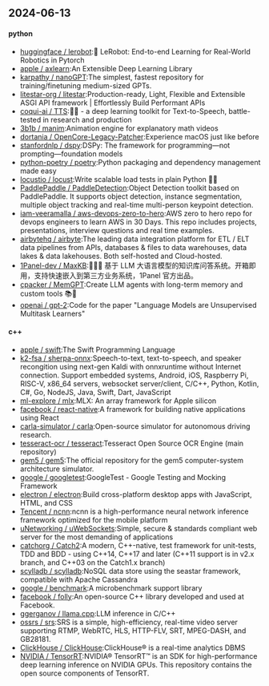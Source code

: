 ## 2024-06-13

#### python
* [huggingface / lerobot](https://github.com/huggingface/lerobot):🤗 LeRobot: End-to-end Learning for Real-World Robotics in Pytorch
* [apple / axlearn](https://github.com/apple/axlearn):An Extensible Deep Learning Library
* [karpathy / nanoGPT](https://github.com/karpathy/nanoGPT):The simplest, fastest repository for training/finetuning medium-sized GPTs.
* [litestar-org / litestar](https://github.com/litestar-org/litestar):Production-ready, Light, Flexible and Extensible ASGI API framework | Effortlessly Build Performant APIs
* [coqui-ai / TTS](https://github.com/coqui-ai/TTS):🐸💬 - a deep learning toolkit for Text-to-Speech, battle-tested in research and production
* [3b1b / manim](https://github.com/3b1b/manim):Animation engine for explanatory math videos
* [dortania / OpenCore-Legacy-Patcher](https://github.com/dortania/OpenCore-Legacy-Patcher):Experience macOS just like before
* [stanfordnlp / dspy](https://github.com/stanfordnlp/dspy):DSPy: The framework for programming—not prompting—foundation models
* [python-poetry / poetry](https://github.com/python-poetry/poetry):Python packaging and dependency management made easy
* [locustio / locust](https://github.com/locustio/locust):Write scalable load tests in plain Python 🚗💨
* [PaddlePaddle / PaddleDetection](https://github.com/PaddlePaddle/PaddleDetection):Object Detection toolkit based on PaddlePaddle. It supports object detection, instance segmentation, multiple object tracking and real-time multi-person keypoint detection.
* [iam-veeramalla / aws-devops-zero-to-hero](https://github.com/iam-veeramalla/aws-devops-zero-to-hero):AWS zero to hero repo for devops engineers to learn AWS in 30 Days. This repo includes projects, presentations, interview questions and real time examples.
* [airbytehq / airbyte](https://github.com/airbytehq/airbyte):The leading data integration platform for ETL / ELT data pipelines from APIs, databases & files to data warehouses, data lakes & data lakehouses. Both self-hosted and Cloud-hosted.
* [1Panel-dev / MaxKB](https://github.com/1Panel-dev/MaxKB):🚀🚀🚀 基于 LLM 大语言模型的知识库问答系统。开箱即用，支持快速嵌入到第三方业务系统，1Panel 官方出品。
* [cpacker / MemGPT](https://github.com/cpacker/MemGPT):Create LLM agents with long-term memory and custom tools 📚🦙
* [openai / gpt-2](https://github.com/openai/gpt-2):Code for the paper "Language Models are Unsupervised Multitask Learners"

#### c++
* [apple / swift](https://github.com/apple/swift):The Swift Programming Language
* [k2-fsa / sherpa-onnx](https://github.com/k2-fsa/sherpa-onnx):Speech-to-text, text-to-speech, and speaker recongition using next-gen Kaldi with onnxruntime without Internet connection. Support embedded systems, Android, iOS, Raspberry Pi, RISC-V, x86_64 servers, websocket server/client, C/C++, Python, Kotlin, C#, Go, NodeJS, Java, Swift, Dart, JavaScript
* [ml-explore / mlx](https://github.com/ml-explore/mlx):MLX: An array framework for Apple silicon
* [facebook / react-native](https://github.com/facebook/react-native):A framework for building native applications using React
* [carla-simulator / carla](https://github.com/carla-simulator/carla):Open-source simulator for autonomous driving research.
* [tesseract-ocr / tesseract](https://github.com/tesseract-ocr/tesseract):Tesseract Open Source OCR Engine (main repository)
* [gem5 / gem5](https://github.com/gem5/gem5):The official repository for the gem5 computer-system architecture simulator.
* [google / googletest](https://github.com/google/googletest):GoogleTest - Google Testing and Mocking Framework
* [electron / electron](https://github.com/electron/electron):Build cross-platform desktop apps with JavaScript, HTML, and CSS
* [Tencent / ncnn](https://github.com/Tencent/ncnn):ncnn is a high-performance neural network inference framework optimized for the mobile platform
* [uNetworking / uWebSockets](https://github.com/uNetworking/uWebSockets):Simple, secure & standards compliant web server for the most demanding of applications
* [catchorg / Catch2](https://github.com/catchorg/Catch2):A modern, C++-native, test framework for unit-tests, TDD and BDD - using C++14, C++17 and later (C++11 support is in v2.x branch, and C++03 on the Catch1.x branch)
* [scylladb / scylladb](https://github.com/scylladb/scylladb):NoSQL data store using the seastar framework, compatible with Apache Cassandra
* [google / benchmark](https://github.com/google/benchmark):A microbenchmark support library
* [facebook / folly](https://github.com/facebook/folly):An open-source C++ library developed and used at Facebook.
* [ggerganov / llama.cpp](https://github.com/ggerganov/llama.cpp):LLM inference in C/C++
* [ossrs / srs](https://github.com/ossrs/srs):SRS is a simple, high-efficiency, real-time video server supporting RTMP, WebRTC, HLS, HTTP-FLV, SRT, MPEG-DASH, and GB28181.
* [ClickHouse / ClickHouse](https://github.com/ClickHouse/ClickHouse):ClickHouse® is a real-time analytics DBMS
* [NVIDIA / TensorRT](https://github.com/NVIDIA/TensorRT):NVIDIA® TensorRT™ is an SDK for high-performance deep learning inference on NVIDIA GPUs. This repository contains the open source components of TensorRT.

